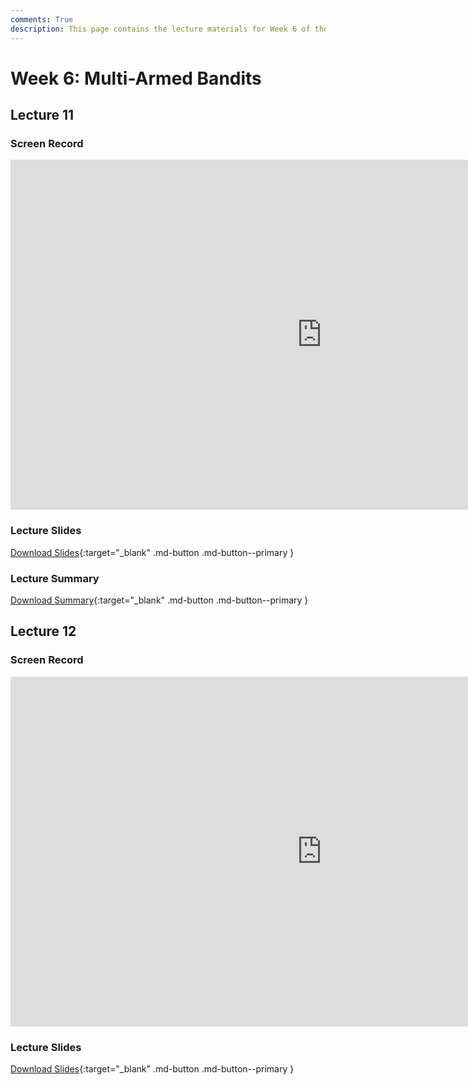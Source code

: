 ```yaml
---
comments: True
description: This page contains the lecture materials for Week 6 of the Deep Reinforcement Learning course, including video recordings, slides, and summaries.
---
```



# Week 6: Multi-Armed Bandits

## Lecture 11

### Screen Record

<iframe width="996" height="560" src="https://www.youtube.com/embed/V93HnuHSqtY" title="YouTube video player" frameborder="0" allow="accelerometer; autoplay; clipboard-write; encrypted-media; gyroscope; picture-in-picture; web-share" referrerpolicy="strict-origin-when-cross-origin" allowfullscreen></iframe>

### Lecture Slides

<object class="pdf" 
        data="/assets/lectures/slides/Lecture_11.pdf"
        width="996"
        height="560">
</object>

[Download Slides](/assets/lectures/slides/Lecture_11.pdf){:target="_blank" .md-button .md-button--primary }

### Lecture Summary

<object class="pdf" 
        data="/assets/lectures/summaries/Lecture_11_Summary.pdf"
        width="996"
        height="560">
</object>

[Download Summary](/assets/lectures/summaries/Lecture_11_Summary.pdf){:target="_blank" .md-button .md-button--primary }

## Lecture 12

### Screen Record

<iframe width="996" height="560" src="https://www.youtube.com/embed/op99GX-1vSI" title="YouTube video player" frameborder="0" allow="accelerometer; autoplay; clipboard-write; encrypted-media; gyroscope; picture-in-picture; web-share" referrerpolicy="strict-origin-when-cross-origin" allowfullscreen></iframe>

### Lecture Slides

<object class="pdf" 
        data="/assets/lectures/slides/Lecture_12.pdf"
        width="996"
        height="560">
</object>

[Download Slides](/assets/lectures/slides/Lecture_12.pdf){:target="_blank" .md-button .md-button--primary }

